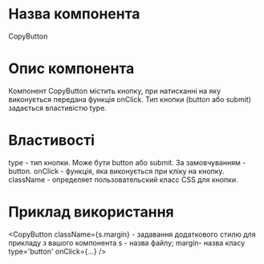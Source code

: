 # Назва компонента

CopyButton

# Опис компонента

Компонент CopyButton містить кнопку, при натисканні на яку виконується передана функція onClick. Тип кнопки (button або submit) задається властивістю type.

# Властивості

type - тип кнопки. Може бути button або submit. За замовчуванням - button.
onClick - функція, яка виконується при кліку на кнопку.
className - определяет пользовательский класс CSS для кнопки.

# Приклад використання

<CopyButton
className={s.margin} - задавання додаткового стилю для прикладу з вашого компонента s - назва файлу; margin- назва класу
type='button'
onClick={...}
/>
